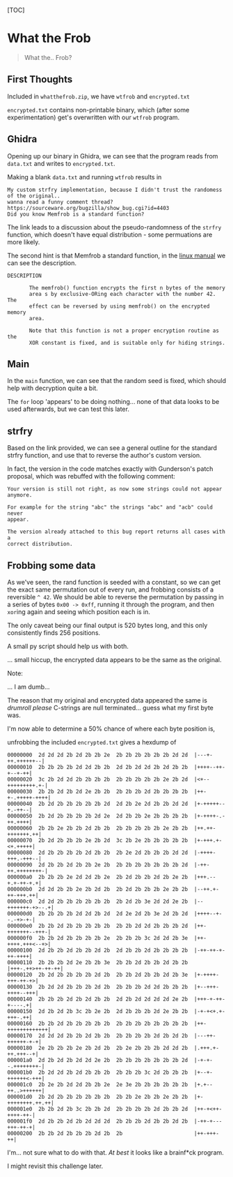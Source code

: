 [TOC]

# What the Frob

> What the.. Frob?

## First Thoughts

Included in `whatthefrob.zip`, we have `wtfrob` and `encrypted.txt`

`encrypted.txt` contains non-printable binary, which (after some experimentation) get's overwritten with our `wtfrob` program.

## Ghidra

Opening up our binary in Ghidra, we can see that the program reads from `data.txt` and writes to `encrypted.txt`.

Making a blank `data.txt` and running `wtfrob` results in

```text
My custom strfry implementation, because I didn't trust the randomess of the original..
wanna read a funny comment thread? https://sourceware.org/bugzilla/show_bug.cgi?id=4403
Did you know Memfrob is a standard function?
```

The link leads to a discussion about the pseudo-randomness of the `strfry` function, which doesn't have equal distribution - some permuations are more likely.

The second hint is that Memfrob a standard function, in the [linux manual](https://man7.org/linux/man-pages/man3/memfrob.3.html) we can see the description.

```text
DESCRIPTION

       The memfrob() function encrypts the first n bytes of the memory
       area s by exclusive-ORing each character with the number 42.  The
       effect can be reversed by using memfrob() on the encrypted memory
       area.

       Note that this function is not a proper encryption routine as the
       XOR constant is fixed, and is suitable only for hiding strings.
```

## Main

In the `main` function, we can see that the random seed is fixed, which should help with decryption quite a bit. 

The `for` loop 'appears' to be doing nothing... none of that data looks to be used afterwards, but we can test this later.

## strfry

Based on the link provided, we can see a general outline for the standard strfry function, and use that to reverse the author's custom version.

In fact, the version in the code matches exactly with Gunderson's patch proposal, which was rebuffed with the following comment:

```text
Your version is still not right, as now some strings could not appear anymore.

For example for the string "abc" the strings "abc" and "acb" could never 
appear.

The version already attached to this bug report returns all cases with a 
correct distribution.
```

## Frobbing some data

As we've seen, the rand function is seeded with a constant, so we can get the exact same permutation out of every run, and frobbing consists of a reversible `^ 42`. We should be able to reverse the permutation by passing in a series of bytes `0x00 -> 0xff`, running it through the program, and then `xor`ing again and seeing which position each is in.

The only caveat being our final output is 520 bytes long, and this only consistently finds 256 positions.

A small py script should help us with both.

... small hiccup, the encrypted data appears to be the same as the original.

Note:

... I am dumb...

The reason that my original and encrypted data appeared the same is *drumroll please* C-strings are null terminated... guess what my first byte was.

I'm now able to determine a 50% chance of where each byte position is, 

unfrobbing the included `encrypted.txt` gives a hexdump of

```brainfuck
00000000  2d 2d 2d 2b 2d 2b 2b 2e  2b 2b 2b 2b 2b 2b 2d 2d  |---+-++.++++++--|
00000010  2b 2b 2b 2b 2d 2d 2b 2b  2d 2b 2d 2d 2b 2d 2b 2b  |++++--++-+--+-++|
00000020  3c 2b 2d 2d 2b 2b 2b 2b  2b 2b 2b 2b 2b 2e 2b 2d  |<+--+++++++++.+-|
00000030  2b 2b 2d 2b 2d 2e 2b 2b  2b 2b 2b 2d 2b 2b 2b 2b  |++-+-.+++++-++++|
00000040  2b 2d 2b 2b 2b 2b 2b 2d  2d 2b 2e 2d 2b 2b 2d 2d  |+-+++++--+.-++--|
00000050  2b 2d 2b 2b 2b 2b 2d 2e  2d 2b 2b 2e 2b 2b 2b 2b  |+-++++-.-++.++++|
00000060  2b 2b 2e 2b 2b 2d 2b 2b  2b 2b 2b 2b 2b 2e 2b 2b  |++.++-+++++++.++|
00000070  2b 2d 2b 2b 2b 2e 2b 2d  3c 2b 2e 2b 2b 2b 2b 2b  |+-+++.+-<+.+++++|
00000080  2d 2b 2b 2b 2b 2d 2b 2b  2b 2e 2d 2b 2b 2b 2d 2d  |-++++-+++.-+++--|
00000090  2d 2b 2b 2d 2b 2b 2e 2b  2b 2b 2b 2b 2b 2b 2b 2d  |-++-++.++++++++-|
000000a0  2b 2b 2b 2e 2d 2d 2b 2e  2b 2d 2b 2b 2d 2b 2e 2b  |+++.--+.+-++-+.+|
000000b0  2d 2d 2b 2b 2e 2b 2d 2b  2b 2d 2b 2b 2b 2e 2b 2b  |--++.+-++-+++.++|
000000c0  2d 2d 2b 2b 2b 2b 2b 2b  2b 2d 2b 3e 2d 2d 2e 2b  |--+++++++-+>--.+|
000000d0  2b 2b 2b 2b 2d 2d 2b 2d  2d 2e 2d 2b 3e 2d 2b 2d  |++++--+--.-+>-+-|
000000e0  2b 2b 2d 2b 2b 2b 2b 2b  2b 2b 2d 2d 2b 2b 2b 2d  |++-+++++++--+++-|
000000f0  2b 2b 2d 2b 2b 2b 2b 2e  2b 2b 2b 3c 2d 2d 2b 3e  |++-++++.+++<--+>|
00000100  2d 2b 2b 2d 2b 2b 2d 2b  2d 2b 2b 2d 2b 2b 2b 2b  |-++-++-+-++-++++|
00000110  2b 2b 2b 2d 2e 2b 2b 3e  2b 2b 2d 2b 2b 2d 2b 2b  |+++-.++>++-++-++|
00000120  2b 2d 2b 2b 2b 2b 2d 2b  2b 2b 2d 2b 2b 2d 2b 3e  |+-++++-+++-++-+>|
00000130  2b 2d 2d 2b 2b 2b 2d 2b  2b 2b 2b 2d 2d 2b 2b 2b  |+--+++-++++--+++|
00000140  2b 2b 2b 2d 2b 2d 2b 2b  2d 2b 2d 2d 2d 2d 2e 2b  |+++-+-++-+----.+|
00000150  2d 2b 2d 2b 3c 2b 2e 2b  2d 2b 2b 2b 2d 2e 2b 2b  |-+-+<+.+-+++-.++|
00000160  2b 2b 2d 2b 2b 2b 2b 2b  2b 2b 2b 2b 2b 2b 2b 2b  |++-+++++++++++++|
00000170  2d 2d 2d 2b 2b 2d 2b 2b  2b 2b 2b 2b 2d 2b 2d 2b  |---++-++++++-+-+|
00000180  2e 2b 2b 2b 2e 2b 2d 2b  2b 2e 2b 2b 2b 2d 2d 2b  |.+++.+-++.+++--+|
000001a0  2d 2b 2d 2b 2d 2d 2e 2b  2b 2b 2b 2b 2b 2b 2b 2d  |-+-+--.++++++++-|
000001b0  2b 2d 2d 2b 2d 2b 2b 2b  2b 2b 2b 3c 2d 2b 2b 2b  |+--+-++++++<-+++|
000001c0  2b 2e 2b 2d 2d 2b 2b 2e  2e 3e 2b 2b 2b 2b 2b 2b  |+.+--++..>++++++|
000001d0  2b 2d 2b 2b 2b 2b 2b 2b  2b 2b 2e 2b 2b 2e 2b 2b  |+-++++++++.++.++|
000001e0  2b 2b 2d 2b 3c 2b 2b 2d  2b 2b 2b 2b 2d 2b 2b 2d  |++-+<++-++++-++-|
000001f0  2d 2b 2b 2d 2b 2d 2d 2d  2b 2b 2b 2d 2b 2b 2d 2b  |-++-+---+++-++-+|
00000200  2b 2b 2d 2b 2b 2b 2d 2b  2b                       |++-+++-++|
```

I'm... not sure what to do with that. *At best* it looks like a brainf*ck program.

I might revisit this challenge later.